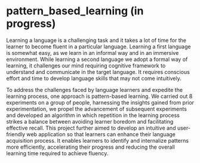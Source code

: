 # pattern_based_learning (in progress)

Learning a language is a challenging task and it takes a lot of time for the learner to become fluent in a particular language. Learning a first language is somewhat easy, as we learn in an informal way and in an immersive environment. While learning a second language we adopt a formal way of learning, it challenges our mind requiring cognitive framework to understand and communicate in the target language. It requires conscious effort and time to develop language skills that may not come intuitively.

To address the challenges faced by language learners and expedite the learning process, one approach is pattern-based learning. We carried out 8 experiments on a group of people, harnessing the insights gained from prior experimentation, we propel the advancement of subsequent experiments and developed an algorithm in which repetition in the learning process strikes a balance between avoiding learner boredom and facilitating effective recall. This project further aimed to develop an intuitive and user-friendly web application so that learners can enhance their language acquisition process. It enables learners to identify and internalize patterns more efficiently, accelerating their progress and reducing the overall learning time required to achieve fluency.
